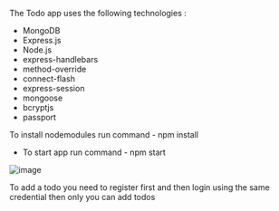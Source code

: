 
The Todo app uses the following technologies :
* MongoDB
* Express.js
* Node.js
* express-handlebars
* method-override
* connect-flash
* express-session
* mongoose
* bcryptjs
* passport

To install nodemodules run command - npm install 
* To start app run command - npm start

![image](https://user-images.githubusercontent.com/93991971/221120670-3905b066-40b7-4775-ab7c-bf8870586d1c.png)

To add a todo you need to register first and then login using the same credential then only you can add todos
